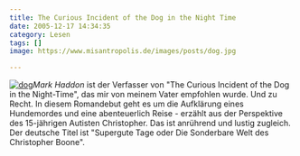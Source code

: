 ```yaml
---
title: The Curious Incident of the Dog in the Night Time
date: 2005-12-17 14:34:35
category: Lesen
tags: []
image: https://www.misantropolis.de/images/posts/dog.jpg

---
```


[![](http://www.misantropolis.de/wp-content/uploads/2008/04/dog.jpg "dog")](http://www.misantropolis.de/wp-content/uploads/2008/04/dog.jpg)*Mark Haddon* ist der Verfasser von "The Curious Incident of the Dog in the Night-Time", das mir von meinem Vater empfohlen wurde. Und zu Recht. In diesem Romandebut geht es um die Aufklärung eines Hundemordes und eine abenteuerlich Reise - erzählt aus der Perspektive des 15-jährigen Autisten Christopher. Das ist anrührend und lustig zugleich. Der deutsche Titel ist "Supergute Tage oder Die Sonderbare Welt des Christopher Boone".
